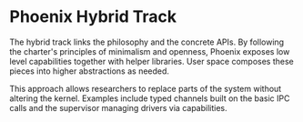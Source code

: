 # Phoenix Hybrid Track

The hybrid track links the philosophy and the concrete APIs.  By
following the charter's principles of minimalism and openness, Phoenix
exposes low level capabilities together with helper libraries.  User
space composes these pieces into higher abstractions as needed.

This approach allows researchers to replace parts of the system without
altering the kernel.  Examples include typed channels built on the basic
IPC calls and the supervisor managing drivers via capabilities.
